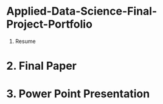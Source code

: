 # Applied-Data-Science-Final-Project-Portfolio
1. Resume
# 2. Final Paper
# 3. Power Point Presentation
